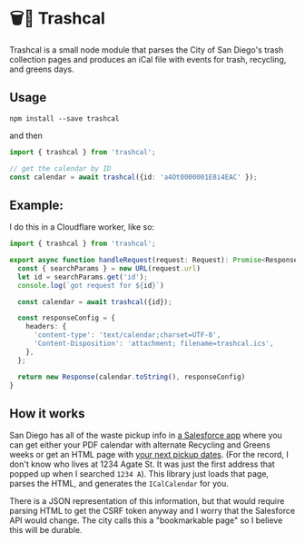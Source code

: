 # 🗑️📆 Trashcal

Trashcal is a small node module that parses the City of San Diego's trash collection
pages and produces an iCal file with events for trash, recycling, and greens days.

## Usage

```
npm install --save trashcal
```
and then

```typescript
import { trashcal } from 'trashcal';

// get the calendar by ID
const calendar = await trashcal({id: 'a4Ot0000001E8i4EAC' });
```

## Example: 

I do this in a Cloudflare worker, like so:

```typescript
import { trashcal } from 'trashcal';

export async function handleRequest(request: Request): Promise<Response> {
  const { searchParams } = new URL(request.url)
  let id = searchParams.get('id');
  console.log(`got request for ${id}`)

  const calendar = await trashcal({id});

  const responseConfig = {
    headers: {
      'content-type': 'text/calendar;charset=UTF-8',
      'Content-Disposition': 'attachment; filename=trashcal.ics',
    },
  };

  return new Response(calendar.toString(), responseConfig)
}
```

## How it works

San Diego has all of the waste pickup info in [a Salesforce app](https://getitdone.force.com/apex/CollectionMapLookup) where you can
get either your PDF calendar with alternate Recycling and Greens weeks or get an HTML page with [your next pickup dates](https://getitdone.force.com/CollectionDetail?id=a4Ot0000001E8i4EAC). (For the record, I don't know who lives at 1234 Agate St. It was just the first address that popped up
when I searched `1234 A`). This library just loads that page, parses the HTML, and generates the `ICalCalendar` for you. 

There is a JSON representation of this information, but that would require parsing HTML to get the CSRF token anyway and I
worry that the Salesforce API would change. The city calls this a "bookmarkable page" so I believe this will be durable.

